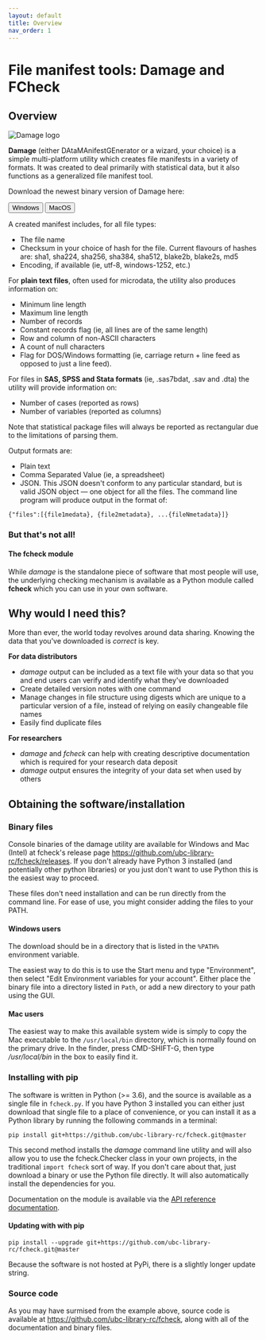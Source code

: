 ```yaml
---
layout: default
title: Overview 
nav_order: 1
---
```


# File manifest tools: Damage and FCheck

## Overview

![Damage logo](images/damage.svg)

**Damage** (either DAtaMAnifestGEnerator or a wizard, your choice) is a simple multi-platform utility which creates file manifests in a variety of formats. It was created to deal primarily with statistical data, but it also functions as a generalized file manifest tool. 

Download the newest binary version of Damage here:

[<button>Windows</button>](https://github.com/ubc-library-rc/fcheck/releases/download/v0.1.5/damage.exe)
[<button>MacOS</button>](https://github.com/ubc-library-rc/fcheck/releases/download/v0.1.5/damage)

A created manifest includes, for all file types:

* The file name
* Checksum in your choice of hash for the file. Current flavours of hashes are: sha1, sha224, sha256, sha384, sha512, blake2b, blake2s, md5 
* Encoding, if available (ie, utf-8, windows-1252, etc.)

For **plain text files**, often used for microdata, the utility also produces information on:

* Minimum line length
* Maximum line length
* Number of records
* Constant records flag (ie, all lines are of the same length)
* Row and column of non-ASCII characters
* A count of null characters
* Flag for DOS/Windows formatting (ie, carriage return + line feed as opposed to just a line feed).

For files in **SAS, SPSS and Stata formats** (ie, .sas7bdat, .sav and .dta) the utility will provide information on:

* Number of cases (reported as rows)
* Number of variables (reported as columns)

Note that statistical package files will always be reported as rectangular due to the limitations of parsing them.

Output formats are:

* Plain text
* Comma Separated Value (ie, a spreadsheet)
* JSON. This JSON doesn't conform to any particular standard, but is valid JSON object — one object for all the files. The command line program will produce output in the format of:

```
{"files":[{file1medata}, {file2metadata}, ...{fileNmetadata}]}
```

### But that's not all!

#### The fcheck module

While *damage* is the standalone piece of software that most people will use, the underlying checking mechanism is available as a Python module called **fcheck** which you can use in your own software.

## Why would I need this?

More than ever, the world today revolves around data sharing. Knowing the data that you've downloaded is *correct* is key.

**For data distributors**

* _damage_ output can be included as a text file with your data so that you and end users can verify and identify what they've downloaded
* Create detailed version notes with one command
* Manage changes in file structure using digests which are unique to a particular version of a file, instead of relying on easily changeable file names
* Easily find duplicate files

**For researchers**

* _damage_ and _fcheck_ can help with creating descriptive documentation which is required for your research data deposit
* _damage_ output ensures the integrity of your data set when used by others
 
## Obtaining the software/installation

### Binary files 

Console binaries of the damage utility are available for Windows and Mac (Intel) at fcheck's release page <https://github.com/ubc-library-rc/fcheck/releases>. If you don't already have Python 3 installed (and potentially other python libraries) or you just don't want to use Python this is the easiest way to proceed.

These files don't need installation and can be run directly from the command line. For ease of use, you might consider adding the files to your PATH.

#### Windows users

The download should be in a directory that is listed in the `%PATH%` environment variable. 

The easiest way to do this is to use the Start menu and type "Environment", then select "Edit Environment variables for your account". Either place the binary file into a directory listed in `Path`, or add a new directory to your path using the GUI.

#### Mac users

The easiest way to make this available system wide is simply to copy the Mac executable to the `/usr/local/bin` directory, which is normally found on the primary drive. In the finder, press CMD-SHIFT-G, then type */usr/local/bin* in the box to easily find it.
 
### Installing with pip 

The software is written in Python (>= 3.6), and the source is available as a single file in `fcheck.py`. If you have Python 3 installed you can either just download that single file to a place of convenience, or you can install it as a Python library by running the following commands in a terminal:

```nohighlight
pip install git+https://github.com/ubc-library-rc/fcheck.git@master
```

This second method installs the *damage* command line utility and will also allow you to use the fcheck.Checker class in your own projects, in the traditional `import fcheck` sort of way. If you don't care about that, just download a binary or use the Python file directly. It will also automatically install the dependencies for you.

Documentation on the module is available via the [API reference documentation](api_reference.md).

#### Updating with with pip

```nohighlight
pip install --upgrade git+https://github.com/ubc-library-rc/fcheck.git@master
```

Because the software is not hosted at PyPi, there is a slightly longer update string.

### Source code

As you may have surmised from the example above, source code is available at <https://github.com/ubc-library-rc/fcheck>, along with all of the documentation and binary files.
